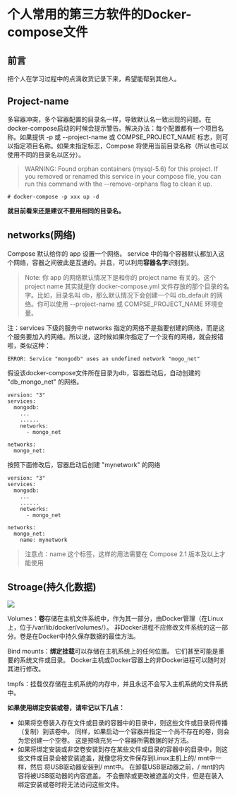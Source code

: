 # 个人常用的第三方软件的Docker-compose文件

## 前言

把个人在学习过程中的点滴收货记录下来，希望能帮到其他人。

## Project-name

多容器冲突，多个容器配置的目录名一样，导致默认名一致出现的问题。在docker-compose启动的时候会提示警告。解决办法：每个配置都有一个项目名称。如果提供 -p 或 --project-name 或 COMPSE_PROJECT_NAME 标志，则可以指定项目名称。如果未指定标志，Compose 将使用当前目录名称（所以也可以使用不同的目录名以区分）。

>WARNING: Found orphan containers (mysql-5.6) for this project. If you removed or renamed this service in your compose file, you can run this command with the --remove-orphans flag to clean it up.

```linux shell
# docker-compose -p xxx up -d
```

**就目前看来还是建议不要用相同的目录名。**

## networks(网络)

Compose 默认给你的 app 设置一个网络。 service 中的每个容器默认都加入这个网络，容器之间彼此是互通的。并且，可以利用**容器名字**识别到。

> Note: 你 app 的网络默认情况下是和你的 project name 有关的。这个 project name 其实就是你 docker-compose.yml 文件存放的那个目录的名字。比如，目录名叫 db，那么默认情况下会创建一个叫 db_default 的网络。你可以使用 --project-name 或 COMPSE_PROJECT_NAME 环境变量。

注：services 下级的服务中 networks 指定的网络不是指要创建的网络，而是这个服务要加入的网络。所以说，这时候如果你指定了一个没有的网络，就会报错啦，类似这种：

```text
ERROR: Service "mongodb" uses an undefined network "mogo_net"
```

假设该docker-compose文件所在目录为db，容器启动后，自动创建的 "db_mongo_net" 的网络。

```docker-compose
version: "3"
services:
  mongodb:
    ...
    ......
    networks:
      - mongo_net

networks:
  mongo_net:
```

按照下面修改后，容器启动后创建 "mynetwork" 的网络

```docker-compose
version: "3"
services:
  mongodb:
    ...
    ......
    networks:
      - mongo_net

networks:
  mongo_net:
    name: mynetwork
```

>注意点：name 这个标签，这样的用法需要在 Compose 2.1 版本及以上才能使用

## Stroage(持久化数据)

![](https://docs.docker.com/storage/images/types-of-mounts-volume.png)

Volumes：**卷**存储在主机文件系统中，作为其一部分，由Docker管理（在Linux上，位于/var/lib/docker/volumes/）。 非Docker进程不应修改文件系统的这一部分。卷是在Docker中持久保存数据的最佳方法。

Bind mounts：**绑定挂载**可以存储在主机系统上的任何位置。 它们甚至可能是重要的系统文件或目录。 Docker主机或Docker容器上的非Docker进程可以随时对其进行修改。

tmpfs：挂载仅存储在主机系统的内存中，并且永远不会写入主机系统的文件系统中。

**如果使用绑定安装或卷，请牢记以下几点：**

+ 如果将空卷装入存在文件或目录的容器中的目录中，则这些文件或目录将传播（复制）到该卷中。 同样，如果启动一个容器并指定一个尚不存在的卷，则会为您创建一个空卷。 这是预填充另一个容器所需数据的好方法。
+ 如果将绑定安装或非空卷安装到存在某些文件或目录的容器中的目录中，则这些文件或目录会被安装遮盖，就像您将文件保存到Linux主机上的/ mnt中一样，然后 将USB驱动器安装到/ mnt中。 在卸载USB驱动器之前，/ mnt的内容将被USB驱动器的内容遮盖。 不会删除或更改被遮盖的文件，但是在装入绑定安装或卷时将无法访问这些文件。
